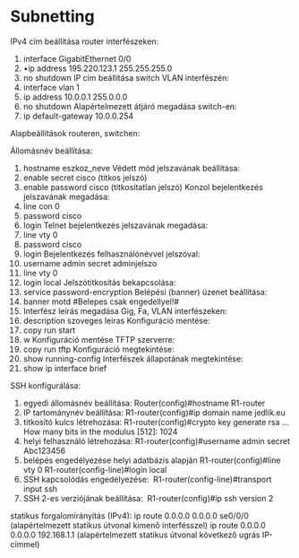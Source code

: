 # Subnetting
IPv4 cím beállítása router interfészeken:
1. interface GigabitEthernet 0/0
2. •ip address 195.220.123.1 255.255.255.0
3. no shutdown
IP cím beállítása switch VLAN interfészén:
1. interface vlan 1
2. ip address 10.0.0.1 255.0.0.0
3. no shutdown
Alapértelmezett átjáró megadása switch-en:
1. ip default-gateway 10.0.0.254

Alapbeállítások routeren, switchen:

Állomásnév beállítása:
1. hostname eszkoz_neve
Védett mód jelszavának beállítása:
1. enable secret cisco (titkos jelszó)
2. enable password cisco (titkosítatlan jelszó)
Konzol bejelentkezés jelszavának megadása:
1. line con 0
2. password cisco
3. login
Telnet bejelentkezés jelszavának megadása:
1. line vty 0
2. password cisco
3. login
Bejelentkezés felhasználónévvel jelszóval:
1. username admin secret adminjelszo
2. line vty 0
3. login local
Jelszótitkosítás bekapcsolása:
1. service password-encryption
Belépési (banner) üzenet beállítása:
1. banner motd #Belepes csak engedellyel!#
2. Interfész leírás megadása Gig, Fa, VLAN interfészeken:
3. description szoveges leiras
Konfiguráció mentése:
1. copy run start
2. w
Konfiguráció mentése TFTP szerverre:
1. copy run tftp
Konfiguráció megtekintése:
1. show running-config
Interfészek állapotának megtekintése:
1. show ip interface brief

SSH konfigurálása:

1. egyedi állomásnév beállítása:
 Router(config)#hostname R1-router
2. IP tartománynév beállítása:
 R1-router(config)#ip domain name jedlik.eu
3. titkosító kulcs létrehozása:
 R1-router(config)#crypto key generate rsa
…  How many bits in the modulus [512]: 1024
4. helyi felhasználó létrehozása:
 R1-router(config)#username admin secret Abc123456
5. belépés engedélyezése helyi adatbázis alapján
 R1-router(config)#line vty 0
 R1-router(config-line)#login local
6. SSH kapcsolódás engedélyezése: 
 R1-router(config-line)#transport input ssh
7. SSH 2-es verziójának beállítása: 
 R1-router(config)#ip ssh version 2 

statikus forgalomirányítás (IPv4):
 ip route 0.0.0.0 0.0.0.0 se0/0/0 
(alapértelmezett statikus útvonal kimenő interfésszel)
 ip route 0.0.0.0 0.0.0.0 192.168.1.1 
(alapértelmezett statikus útvonal következő ugrás IP-címmel)
